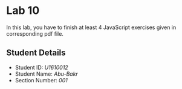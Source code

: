 # Lab 10

In this lab, you have to finish at least 4 JavaScript exercises given in corresponding pdf file. 


## Student Details

- Student ID: *U1610012*
- Student Name: *Abu-Bakr*
- Section Number: *001*